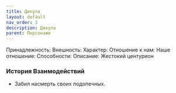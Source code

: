 ```yaml
---
title: Дикула
layout: default
nav_order: 3
description: Дикула
parent: Персонажи
---
```

Принадлежность: 
Внешность: 
Характер: 
Отношение к нам: 
Наше отношение: 
Способности: 
Описание: Жестокий центурион

### История Взаимодействий
- Забил насмерть своих подопечных.
